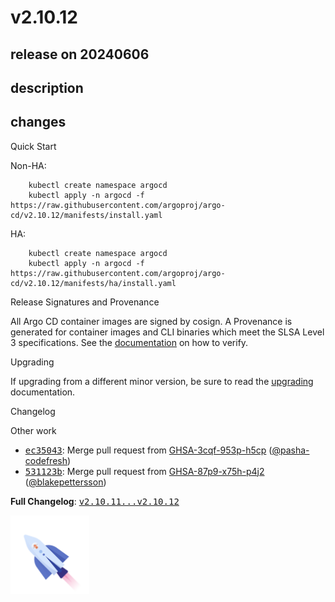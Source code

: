 # v2.10.12

## release on 20240606

## description

## changes

Quick Start

Non-HA:

        kubectl create namespace argocd
        kubectl apply -n argocd -f https://raw.githubusercontent.com/argoproj/argo-cd/v2.10.12/manifests/install.yaml

HA:

        kubectl create namespace argocd
        kubectl apply -n argocd -f https://raw.githubusercontent.com/argoproj/argo-cd/v2.10.12/manifests/ha/install.yaml

Release Signatures and Provenance

All Argo CD container images are signed by cosign. A Provenance is generated for container images and CLI binaries which meet the SLSA Level 3 specifications. See the <a href="https://argo-cd.readthedocs.io/en/stable/operator-manual/signed-release-assets" rel="nofollow">documentation</a> on how to verify.

Upgrading

If upgrading from a different minor version, be sure to read the <a href="https://argo-cd.readthedocs.io/en/stable/operator-manual/upgrading/overview/" rel="nofollow">upgrading</a> documentation.

Changelog

Other work

* <a class="commit-link" data-hovercard-type="commit" data-hovercard-url="https://github.com/argoproj/argo-cd/commit/ec35043a64563e685abf6bbcb833ec880cc0ce39/hovercard" href="https://github.com/argoproj/argo-cd/commit/ec35043a64563e685abf6bbcb833ec880cc0ce39"><tt>ec35043</tt></a>: Merge pull request from <a title="GHSA-3cqf-953p-h5cp" data-hovercard-type="advisory" data-hovercard-url="/advisories/GHSA-3cqf-953p-h5cp/hovercard" href="https://github.com/advisories/GHSA-3cqf-953p-h5cp">GHSA-3cqf-953p-h5cp</a> (<a class="user-mention notranslate" data-hovercard-type="user" data-hovercard-url="/users/pasha-codefresh/hovercard" data-octo-click="hovercard-link-click" data-octo-dimensions="link_type:self" href="https://github.com/pasha-codefresh">@pasha-codefresh</a>)
* <a class="commit-link" data-hovercard-type="commit" data-hovercard-url="https://github.com/argoproj/argo-cd/commit/531123b70cc0d509029e314b494c91fb2467d0a0/hovercard" href="https://github.com/argoproj/argo-cd/commit/531123b70cc0d509029e314b494c91fb2467d0a0"><tt>531123b</tt></a>: Merge pull request from <a title="GHSA-87p9-x75h-p4j2" data-hovercard-type="advisory" data-hovercard-url="/advisories/GHSA-87p9-x75h-p4j2/hovercard" href="https://github.com/advisories/GHSA-87p9-x75h-p4j2">GHSA-87p9-x75h-p4j2</a> (<a class="user-mention notranslate" data-hovercard-type="user" data-hovercard-url="/users/blakepettersson/hovercard" data-octo-click="hovercard-link-click" data-octo-dimensions="link_type:self" href="https://github.com/blakepettersson">@blakepettersson</a>)

<strong>Full Changelog</strong>: <a class="commit-link" href="https://github.com/argoproj/argo-cd/compare/v2.10.11...v2.10.12"><tt>v2.10.11...v2.10.12</tt></a>

<a href="https://argoproj.github.io/cd/" rel="nofollow"><img src="https://raw.githubusercontent.com/argoproj/argo-site/master/content/pages/cd/gitops-cd.png" width="25%" style="max-width: 100%;"></a>

